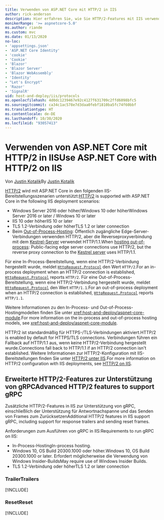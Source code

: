 ```yaml
---
title: Verwenden von ASP.NET Core mit HTTP/2 in IIS
author: rick-anderson
description: Hier erfahren Sie, wie Sie HTTP/2-Features mit IIS verwenden.
monikerRange: '>= aspnetcore-5.0'
ms.author: riande
ms.custom: mvc
ms.date: 01/13/2020
no-loc:
- 'appsettings.json'
- 'ASP.NET Core Identity'
- 'cookie'
- 'Cookie'
- 'Blazor'
- 'Blazor Server'
- 'Blazor WebAssembly'
- 'Identity'
- "Let's Encrypt"
- 'Razor'
- 'SignalR'
uid: host-and-deploy/iis/protocols
ms.openlocfilehash: 4d0dc1239467e92c4127f631709c2ffd6098bfc5
ms.sourcegitcommit: ca34c1ac578e7d3daa0febf1810ba5fc74f60bbf
ms.translationtype: HT
ms.contentlocale: de-DE
ms.lasthandoff: 10/30/2020
ms.locfileid: "93057413"
---
```

# <a name="use-aspnet-core-with-http2-on-iis"></a><span data-ttu-id="40f3c-103">Verwenden von ASP.NET Core mit HTTP/2 in IIS</span><span class="sxs-lookup"><span data-stu-id="40f3c-103">Use ASP.NET Core with HTTP/2 on IIS</span></span>

<span data-ttu-id="40f3c-104">Von [Justin Kotalik](https://github.com/jkotalik)</span><span class="sxs-lookup"><span data-stu-id="40f3c-104">By [Justin Kotalik](https://github.com/jkotalik)</span></span>

<span data-ttu-id="40f3c-105">[HTTP/2](https://httpwg.org/specs/rfc7540.html) wird mit ASP.NET Core in den folgenden IIS-Bereitstellungsszenarien unterstützt:</span><span class="sxs-lookup"><span data-stu-id="40f3c-105">[HTTP/2](https://httpwg.org/specs/rfc7540.html) is supported with ASP.NET Core in the following IIS deployment scenarios:</span></span>

* <span data-ttu-id="40f3c-106">Windows Server 2016 oder höher/Windows 10 oder höher</span><span class="sxs-lookup"><span data-stu-id="40f3c-106">Windows Server 2016 or later / Windows 10 or later</span></span>
* <span data-ttu-id="40f3c-107">IIS 10 oder höher</span><span class="sxs-lookup"><span data-stu-id="40f3c-107">IIS 10 or later</span></span>
* <span data-ttu-id="40f3c-108">TLS 1.2-Verbindung oder höher</span><span class="sxs-lookup"><span data-stu-id="40f3c-108">TLS 1.2 or later connection</span></span>
* <span data-ttu-id="40f3c-109">Beim [Out-of-Process-Hosting](xref:host-and-deploy/iis/index#out-of-process-hosting-model): Öffentlich zugängliche Edge-Server-Verbindungen verwenden HTTP/2, aber die Reverseproxyverbindung mit dem [Kestrel-Server](xref:fundamentals/servers/kestrel) verwendet HTTP/1.1.</span><span class="sxs-lookup"><span data-stu-id="40f3c-109">When [hosting out-of-process](xref:host-and-deploy/iis/index#out-of-process-hosting-model): Public-facing edge server connections use HTTP/2, but the reverse proxy connection to the [Kestrel server](xref:fundamentals/servers/kestrel) uses HTTP/1.1.</span></span>

<span data-ttu-id="40f3c-110">Für eine In-Process-Bereitstellung, wenn eine HTTP/2-Verbindung hergestellt wurde, meldet [`HttpRequest.Protocol`](xref:Microsoft.AspNetCore.Http.HttpRequest.Protocol*) den Wert `HTTP/2`.</span><span class="sxs-lookup"><span data-stu-id="40f3c-110">For an in-process deployment when an HTTP/2 connection is established, [`HttpRequest.Protocol`](xref:Microsoft.AspNetCore.Http.HttpRequest.Protocol*) reports `HTTP/2`.</span></span> <span data-ttu-id="40f3c-111">Für eine Out-of-Process-Bereitstellung, wenn eine HTTP/2-Verbindung hergestellt wurde, meldet [`HttpRequest.Protocol`](xref:Microsoft.AspNetCore.Http.HttpRequest.Protocol*) den Wert `HTTP/1.1`.</span><span class="sxs-lookup"><span data-stu-id="40f3c-111">For an out-of-process deployment when an HTTP/2 connection is established, [`HttpRequest.Protocol`](xref:Microsoft.AspNetCore.Http.HttpRequest.Protocol*) reports `HTTP/1.1`.</span></span>

<span data-ttu-id="40f3c-112">Weitere Informationen zu den In-Process- und Out-of-Process-Hostingmodellen finden Sie unter <xref:host-and-deploy/aspnet-core-module>.</span><span class="sxs-lookup"><span data-stu-id="40f3c-112">For more information on the in-process and out-of-process hosting models, see <xref:host-and-deploy/aspnet-core-module>.</span></span>

<span data-ttu-id="40f3c-113">HTTP/2 ist standardmäßig für HTTPS-/TLS-Verbindungen aktiviert.</span><span class="sxs-lookup"><span data-stu-id="40f3c-113">HTTP/2 is enabled by default for HTTPS/TLS connections.</span></span> <span data-ttu-id="40f3c-114">Verbindungen führen ein Fallback auf HTTP/1.1 aus, wenn keine HTTP/2-Verbindung hergestellt wurde.</span><span class="sxs-lookup"><span data-stu-id="40f3c-114">Connections fall back to HTTP/1.1 if an HTTP/2 connection isn't established.</span></span> <span data-ttu-id="40f3c-115">Weitere Informationen zur HTTP/2-Konfiguration mit IIS-Bereitstellungen finden Sie unter [HTTP/2 unter IIS](/iis/get-started/whats-new-in-iis-10/http2-on-iis).</span><span class="sxs-lookup"><span data-stu-id="40f3c-115">For more information on HTTP/2 configuration with IIS deployments, see [HTTP/2 on IIS](/iis/get-started/whats-new-in-iis-10/http2-on-iis).</span></span>

## <a name="advanced-http2-features-to-support-grpc"></a><span data-ttu-id="40f3c-116">Erweiterte HTTP/2-Features zur Unterstützung von gRPC</span><span class="sxs-lookup"><span data-stu-id="40f3c-116">Advanced HTTP/2 features to support gRPC</span></span>

<span data-ttu-id="40f3c-117">Zusätzliche HTTP/2-Features in IIS zur Unterstützung von gRPC, einschließlich der Unterstützung für Antwortnachspanne und das Senden von Frames zum Zurücksetzen</span><span class="sxs-lookup"><span data-stu-id="40f3c-117">Additional HTTP/2 features in IIS support gRPC, including support for response trailers and sending reset frames.</span></span>

<span data-ttu-id="40f3c-118">Anforderungen zum Ausführen von gRPC in IIS:</span><span class="sxs-lookup"><span data-stu-id="40f3c-118">Requirements to run gRPC on IIS:</span></span>

* <span data-ttu-id="40f3c-119">In-Process-Hosting</span><span class="sxs-lookup"><span data-stu-id="40f3c-119">In-process hosting.</span></span>
* <span data-ttu-id="40f3c-120">Windows 10, OS Build 20300.1000 oder höher.</span><span class="sxs-lookup"><span data-stu-id="40f3c-120">Windows 10, OS Build 20300.1000 or later.</span></span> <span data-ttu-id="40f3c-121">Erfordert möglicherweise die Verwendung von Windows Insider-Builds</span><span class="sxs-lookup"><span data-stu-id="40f3c-121">May require use of Windows Insider Builds.</span></span>
* <span data-ttu-id="40f3c-122">TLS 1.2-Verbindung oder höher</span><span class="sxs-lookup"><span data-stu-id="40f3c-122">TLS 1.2 or later connection</span></span>

### <a name="trailers"></a><span data-ttu-id="40f3c-123">Trailer</span><span class="sxs-lookup"><span data-stu-id="40f3c-123">Trailers</span></span>

[!INCLUDE[](~/includes/trailers.md)]

### <a name="reset"></a><span data-ttu-id="40f3c-124">Reset</span><span class="sxs-lookup"><span data-stu-id="40f3c-124">Reset</span></span>

[!INCLUDE[](~/includes/reset.md)]
